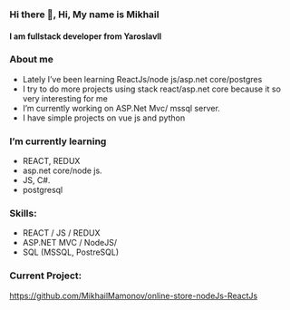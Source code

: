 ### Hi there 👋, Hi, My name is  Mikhail
#### I am fullstack developer from Yaroslavll 
###  About me
* Lately I’ve been learning ReactJs/node js/asp.net core/postgres 
*  I try to do more projects using stack react/asp.net core because it so very interesting for me
*  I’m currently working on  ASP.Net Mvc/ mssql server.
*  I have simple projects on vue js and python
###  I’m currently learning 
 - REACT, REDUX
 -  asp.net core/node js.
 -  JS, C#.
 -  postgresql

### Skills:

* REACT  / JS / REDUX
* ASP.NET MVC / NodeJS/
* SQL (MSSQL, PostreSQL) 

### Current Project:
https://github.com/MikhailMamonov/online-store-nodeJs-ReactJs
